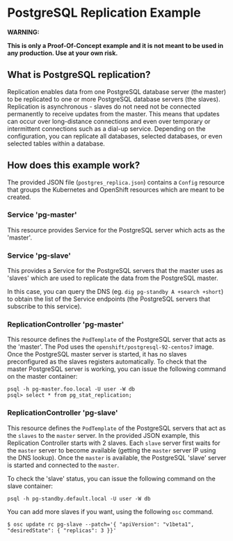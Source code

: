 # PostgreSQL Replication Example

**WARNING:**

**This is only a Proof-Of-Concept example and it is not meant to be used in any
production. Use at your own risk.**

## What is PostgreSQL replication?

Replication enables data from one PostgreSQL database server (the master) to be replicated to one or more PostgreSQL database servers (the slaves). Replication is asynchronous - slaves do not need not be connected permanently to receive updates from the master. This means that updates can occur over long-distance connections and even over temporary or intermittent connections such as a dial-up service.  Depending on the configuration, you can replicate all databases, selected databases, or even selected tables within a database.


## How does this example work?

The provided JSON file (`postgres_replica.json`) contains a `Config` resource that groups the Kubernetes and OpenShift resources which are meant to be created.  

### Service 'pg-master'

This resource provides Service for the PostgreSQL server which acts as the 'master'. 

### Service 'pg-slave'

This provides a Service for the PostgreSQL servers that the master uses as 'slaves' which are used to replicate the data from the PostgreSQL master.

In this case, you can query the DNS (eg. `dig pg-standby A +search +short`) to
obtain the list of the Service endpoints (the PostgreSQL servers that subscribe to this service).

### ReplicationController 'pg-master'

This resource defines the `PodTemplate` of the PostgreSQL server that acts as the 'master'. The Pod uses the `openshift/postgresql-92-centos7` image.  Once the PostgreSQL master server is started, it has no slaves preconfigured as the slaves registers automatically.  To check that the master PostgreSQL server is working, you can issue the following command on the master container:

```
psql -h pg-master.foo.local -U user -W db 
psql> select * from pg_stat_replication;
```

### ReplicationController 'pg-slave'

This resource defines the `PodTemplate` of the PostgreSQL servers that act as the `slaves` to the `master` server. In the provided JSON example, this Replication Controller starts with 2 slaves. Each `slave` server first waits for the `master` server to become available (getting the `master` server IP using the DNS lookup). Once the `master` is available, the PostgreSQL 'slave' server is started and connected to the `master`. 

To check the 'slave' status, you can issue the following command on the slave container:

```
psql -h pg-standby.default.local -U user -W db 
```

You can add more slaves if you want, using the following `osc` command.

```
$ osc update rc pg-slave --patch='{ "apiVersion": "v1beta1", "desiredState": { "replicas": 3 }}'
```
